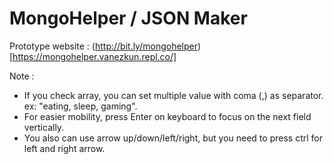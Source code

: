 # MongoHelper / JSON Maker

Prototype website : (http://bit.ly/mongohelper)[https://mongohelper.vanezkun.repl.co/]

Note :
- If you check array, you can set multiple value with coma (,) as separator. ex: "eating, sleep, gaming".
- For easier mobility, press Enter on keyboard to focus on the next field vertically.
- You also can use arrow up/down/left/right, but you need to press ctrl for left and right arrow.
